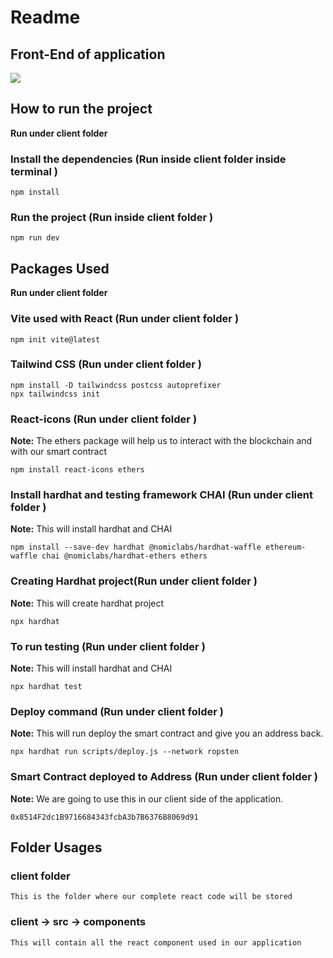 # Readme



## Front-End of application

![](/home/gagandayal/Pictures/KryptoExchange.png)



## How to run the project

**Run under client folder** 

### Install the dependencies (**Run inside client folder inside terminal** )

```
npm install
```

### Run the project (**Run inside client folder** )

```
npm run dev
```


## Packages Used

**Run under client folder** 

### Vite used with React (**Run under client folder** )

```
npm init vite@latest
```

### Tailwind CSS (**Run under client folder** )

```
npm install -D tailwindcss postcss autoprefixer
npx tailwindcss init
```

### React-icons (**Run under client folder** )

**Note:** The ethers package will help us to interact with the blockchain and with our smart contract

```
npm install react-icons ethers
```

### Install hardhat and testing framework CHAI (**Run under client folder** )

**Note:** This will install hardhat and CHAI

```
npm install --save-dev hardhat @nomiclabs/hardhat-waffle ethereum-waffle chai @nomiclabs/hardhat-ethers ethers
```



### Creating Hardhat project(**Run under client folder** )

**Note:** This will create hardhat project

```
npx hardhat
```



### To run testing (**Run under client folder** )

**Note:** This will install hardhat and CHAI

```
npx hardhat test
```
### Deploy command (**Run under client folder** )

**Note:** This will run deploy the smart contract and give you an address back.

```
npx hardhat run scripts/deploy.js --network ropsten
```

### Smart Contract deployed to Address (**Run under client folder** )

**Note:** We are going to use this in our client side of the application.


```
0x8514F2dc1B9716684343fcbA3b7B6376B8069d91
```














## Folder Usages

### client folder

```
This is the folder where our complete react code will be stored
```

### client -> src -> components

```
This will contain all the react component used in our application
```

